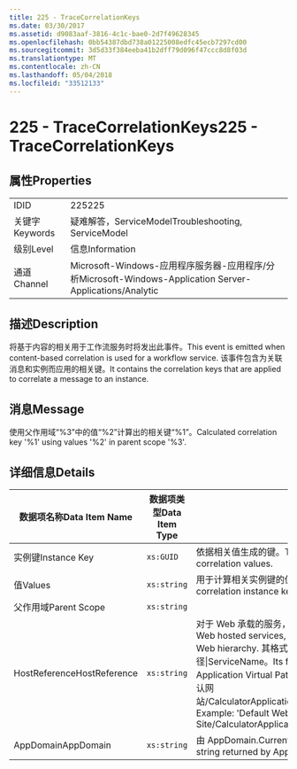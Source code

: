 ```yaml
---
title: 225 - TraceCorrelationKeys
ms.date: 03/30/2017
ms.assetid: d9083aaf-3816-4c1c-bae0-2d7f49628345
ms.openlocfilehash: 0bb54387dbd738a01225008edfc45ecb7297cd00
ms.sourcegitcommit: 3d5d33f384eeba41b2dff79d096f47ccc8d8f03d
ms.translationtype: MT
ms.contentlocale: zh-CN
ms.lasthandoff: 05/04/2018
ms.locfileid: "33512133"
---
```

# <a name="225---tracecorrelationkeys"></a><span data-ttu-id="01474-102">225 - TraceCorrelationKeys</span><span class="sxs-lookup"><span data-stu-id="01474-102">225 - TraceCorrelationKeys</span></span>
## <a name="properties"></a><span data-ttu-id="01474-103">属性</span><span class="sxs-lookup"><span data-stu-id="01474-103">Properties</span></span>  
  
|||  
|-|-|  
|<span data-ttu-id="01474-104">ID</span><span class="sxs-lookup"><span data-stu-id="01474-104">ID</span></span>|<span data-ttu-id="01474-105">225</span><span class="sxs-lookup"><span data-stu-id="01474-105">225</span></span>|  
|<span data-ttu-id="01474-106">关键字</span><span class="sxs-lookup"><span data-stu-id="01474-106">Keywords</span></span>|<span data-ttu-id="01474-107">疑难解答，ServiceModel</span><span class="sxs-lookup"><span data-stu-id="01474-107">Troubleshooting, ServiceModel</span></span>|  
|<span data-ttu-id="01474-108">级别</span><span class="sxs-lookup"><span data-stu-id="01474-108">Level</span></span>|<span data-ttu-id="01474-109">信息</span><span class="sxs-lookup"><span data-stu-id="01474-109">Information</span></span>|  
|<span data-ttu-id="01474-110">通道</span><span class="sxs-lookup"><span data-stu-id="01474-110">Channel</span></span>|<span data-ttu-id="01474-111">Microsoft-Windows-应用程序服务器-应用程序/分析</span><span class="sxs-lookup"><span data-stu-id="01474-111">Microsoft-Windows-Application Server-Applications/Analytic</span></span>|  
  
## <a name="description"></a><span data-ttu-id="01474-112">描述</span><span class="sxs-lookup"><span data-stu-id="01474-112">Description</span></span>  
 <span data-ttu-id="01474-113">将基于内容的相关用于工作流服务时将发出此事件。</span><span class="sxs-lookup"><span data-stu-id="01474-113">This event is emitted when content-based correlation is used for a workflow service.</span></span> <span data-ttu-id="01474-114">该事件包含为关联消息和实例而应用的相关键。</span><span class="sxs-lookup"><span data-stu-id="01474-114">It contains the correlation keys that are applied to correlate a message to an instance.</span></span>  
  
## <a name="message"></a><span data-ttu-id="01474-115">消息</span><span class="sxs-lookup"><span data-stu-id="01474-115">Message</span></span>  
 <span data-ttu-id="01474-116">使用父作用域“%3”中的值“%2”计算出的相关键“%1”。</span><span class="sxs-lookup"><span data-stu-id="01474-116">Calculated correlation key '%1' using values '%2' in parent scope '%3'.</span></span>  
  
## <a name="details"></a><span data-ttu-id="01474-117">详细信息</span><span class="sxs-lookup"><span data-stu-id="01474-117">Details</span></span>  
  
|<span data-ttu-id="01474-118">数据项名称</span><span class="sxs-lookup"><span data-stu-id="01474-118">Data Item Name</span></span>|<span data-ttu-id="01474-119">数据项类型</span><span class="sxs-lookup"><span data-stu-id="01474-119">Data Item Type</span></span>|<span data-ttu-id="01474-120">描述</span><span class="sxs-lookup"><span data-stu-id="01474-120">Description</span></span>|  
|--------------------|--------------------|-----------------|  
|<span data-ttu-id="01474-121">实例键</span><span class="sxs-lookup"><span data-stu-id="01474-121">Instance Key</span></span>|`xs:GUID`|<span data-ttu-id="01474-122">依据相关值生成的键。</span><span class="sxs-lookup"><span data-stu-id="01474-122">The key that was generated from the correlation values.</span></span>|  
|<span data-ttu-id="01474-123">值</span><span class="sxs-lookup"><span data-stu-id="01474-123">Values</span></span>|`xs:string`|<span data-ttu-id="01474-124">用于计算相关实例键的值。</span><span class="sxs-lookup"><span data-stu-id="01474-124">The values that were used to compute the correlation instance key.</span></span>|  
|<span data-ttu-id="01474-125">父作用域</span><span class="sxs-lookup"><span data-stu-id="01474-125">Parent Scope</span></span>|`xs:string`||  
|<span data-ttu-id="01474-126">HostReference</span><span class="sxs-lookup"><span data-stu-id="01474-126">HostReference</span></span>|`xs:string`|<span data-ttu-id="01474-127">对于 Web 承载的服务，此字段唯一标识 Web 层次结构中的服务。</span><span class="sxs-lookup"><span data-stu-id="01474-127">For Web hosted services, this field uniquely identifies the service in the Web hierarchy.</span></span> <span data-ttu-id="01474-128">其格式定义为网站名称应用程序虚拟路径&#124;服务虚拟路径&#124;ServiceName。</span><span class="sxs-lookup"><span data-stu-id="01474-128">Its format is defined as 'Web Site Name Application Virtual Path&#124;Service Virtual Path&#124;ServiceName'.</span></span> <span data-ttu-id="01474-129">示例: 默认网站/CalculatorApplication&#124;/CalculatorService.svc&#124;CalculatorService。</span><span class="sxs-lookup"><span data-stu-id="01474-129">Example: 'Default Web Site/CalculatorApplication&#124;/CalculatorService.svc&#124;CalculatorService'.</span></span>|  
|<span data-ttu-id="01474-130">AppDomain</span><span class="sxs-lookup"><span data-stu-id="01474-130">AppDomain</span></span>|`xs:string`|<span data-ttu-id="01474-131">由 AppDomain.CurrentDomain.FriendlyName 返回的字符串。</span><span class="sxs-lookup"><span data-stu-id="01474-131">The string returned by AppDomain.CurrentDomain.FriendlyName.</span></span>|
